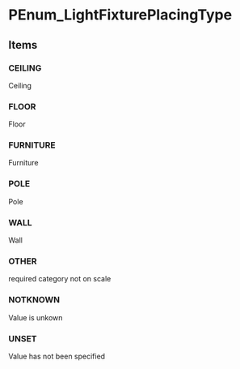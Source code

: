 # PEnum_LightFixturePlacingType


<!-- end of short definition -->
## Items

### CEILING
Ceiling

### FLOOR
Floor

### FURNITURE
Furniture

### POLE
Pole

### WALL
Wall

### OTHER
required category not on scale

### NOTKNOWN
Value is unkown

### UNSET
Value has not been specified
